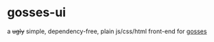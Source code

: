 gosses-ui
========

a ~~ugly~~ simple, dependency-free, plain js/css/html front-end for [gosses](https://github.com/ViRb3/gosses)
